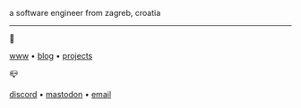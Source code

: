 a software engineer from zagreb, croatia

---

🔗

[www](https://sheepdev.xyz)  •   [blog](https://sheepdev.xyz/blog/)  •  [projects](https://github.com/sheeepdev?tab=repositories&type=source)

📪

[discord](https://discord.com/users/429303151598895106)   •   [mastodon](https://fosstodon.org/@sheepdev)   •   [email](mailto:sheep@sheepdev.xyz)
